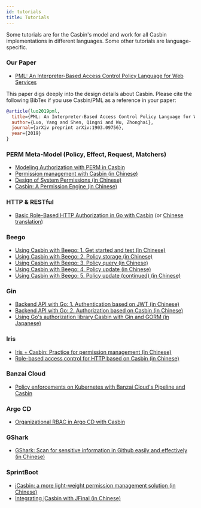 ```yaml
---
id: tutorials
title: Tutorials
---
```


Some tutorials are for the Casbin's model and work for all Casbin implementations in different languages. Some other tutorials are language-specific.

### Our Paper

- [PML: An Interpreter-Based Access Control Policy Language for Web Services](https://arxiv.org/abs/1903.09756)

This paper digs deeply into the design details about Casbin. Please cite the following BibTex if you use Casbin/PML as a reference in your paper:

```bibtex
@article{luo2019pml,
  title={PML: An Interpreter-Based Access Control Policy Language for Web Services},
  author={Luo, Yang and Shen, Qingni and Wu, Zhonghai},
  journal={arXiv preprint arXiv:1903.09756},
  year={2019}
}
```

### PERM Meta-Model (Policy, Effect, Request, Matchers)

- [Modeling Authorization with PERM in Casbin](https://vicarie.in/posts/generalized-authz.html)
- [Permission management with Casbin (in Chinese)](http://www.cnblogs.com/wang_yb/archive/2018/11/20/9987397.html)
- [Design of System Permissions (in Chinese)](https://github.com/xizhibei/blog/issues/101)
- [Casbin: A Permission Engine (in Chinese)](https://github.com/xizhibei/blog/issues/102)

<!--DOCUSAURUS_CODE_TABS-->

<!--Go-->

### HTTP & RESTful

- [Basic Role-Based HTTP Authorization in Go with Casbin](https://zupzup.org/casbin-http-role-auth) (or [Chinese translation](https://studygolang.com/articles/12323))

### Beego

- [Using Casbin with Beego: 1. Get started and test (in Chinese)](https://blog.csdn.net/hotqin888/article/details/78460385)
- [Using Casbin with Beego: 2. Policy storage (in Chinese)](https://blog.csdn.net/hotqin888/article/details/78571240)
- [Using Casbin with Beego: 3. Policy query (in Chinese)](https://blog.csdn.net/hotqin888/article/details/78992250)
- [Using Casbin with Beego: 4. Policy update (in Chinese)](https://blog.csdn.net/hotqin888/article/details/80032538)
- [Using Casbin with Beego: 5. Policy update (continued) (in Chinese)](https://blog.csdn.net/hotqin888/article/details/80092285)

### Gin

- [Backend API with Go: 1. Authentication based on JWT (in Chinese)](https://studygolang.com/topics/6998)
- [Backend API with Go: 2. Authorization based on Casbin (in Chinese)](https://studygolang.com/topics/6999)
- [Using Go's authorization library Casbin with Gin and GORM (in Japanese)](https://www.zaneli.com/blog/20181203)

### Iris

- [Iris + Casbin: Practice for permission management (in Chinese)](https://zxc0328.github.io/2018/05/14/casbin-iris/)
- [Role-based access control for HTTP based on Casbin (in Chinese)](https://studyiris.com/example/exper/casbin.html)

### Banzai Cloud

- [Policy enforcements on Kubernetes with Banzai Cloud's Pipeline and Casbin](https://banzaicloud.com/blog/policy-enforcement-k8s/)

### Argo CD

- [Organizational RBAC in Argo CD with Casbin](https://argoproj.github.io/docs/argo-cd/docs/rbac.html)

### GShark

- [GShark: Scan for sensitive information in Github easily and effectively (in Chinese)](https://mp.weixin.qq.com/s?__biz=MzI3MjA3MTY3Mw==&mid=2247483770&idx=1&sn=9f02c2803e1c946e8c23b16ff3eba757&chksm=eb396fecdc4ee6fa2f378e846f354f45acf6e6f540cfd54190e9353df47c7707e3a2aadf714f&token=115330850&lang=zh_CN#rd)

<!--Java-->

### SprintBoot

- [jCasbin: a more light-weight permission management solution (in Chinese)](https://blog.csdn.net/waynelee0809/article/details/85702551)
- [Integrating jCasbin with JFinal (in Chinese)](http://www.jfinal.com/share/842)

<!--Node.js-->

<!--PHP-->

<!--Python-->

<!--END_DOCUSAURUS_CODE_TABS-->



